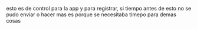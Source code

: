esto es de control para la app y para registrar, si tiempo antes de esto no se pudo enviar o hacer mas es porque se necesitaba timepo para demas cosas